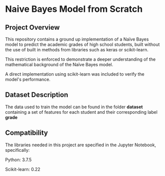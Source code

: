 # Naive Bayes Model from Scratch

## Project Overview 

This repository contains a ground up implementation of a Naïve Bayes model to predict the academic grades of high school students, built without the use of built in methods from libraries such as keras or scikit-learn. 

This restriction is enforced to demonstrate a deeper understanding of the mathematical background of the Naïve Bayes model.

A direct implementation using scikit-learn was included to verify the model's performance.

## Dataset Description

The data used to train the model can be found in the folder **dataset** containing a set of features for each student and their corresponding label **grade**  

## Compatibility

The libraries needed in this project are specified in the Jupyter Notebook, specifically:

Python: 3.7.5

Scikit-learn: 0.22
